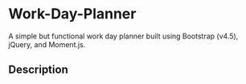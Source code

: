 # Work-Day-Planner
A simple but functional work day planner built using Bootstrap (v4.5), jQuery, and Moment.js.

## Description


